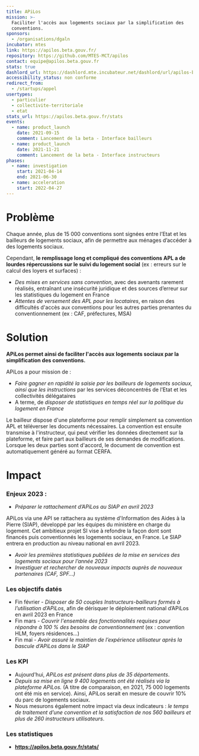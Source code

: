 ```yaml
---
title: APiLos
mission: >-
  Faciliter l'accès aux logements sociaux par la simplification des
  conventions. 
sponsors:
  - /organisations/dgaln
incubator: mtes
link: https://apilos.beta.gouv.fr/
repository: https://github.com/MTES-MCT/apilos
contact: equipe@apilos.beta.gouv.fr
stats: true
dashlord_url: https://dashlord.mte.incubateur.net/dashlord/url/apilos-beta-gouv-fr/
accessibility_status: non conforme
redirect_from:
  - /startups/appel
usertypes:
  - particulier
  - collectivite-territoriale
  - etat
stats_url: https://apilos.beta.gouv.fr/stats
events:
  - name: product_launch
    date: 2021-09-15
    comment: Lancement de la beta - Interface bailleurs
  - name: product_launch
    date: 2021-11-21
    comment: Lancement de la beta - Interface instructeurs
phases:
  - name: investigation
    start: 2021-04-14
    end: 2021-06-30
  - name: acceleration
    start: 2022-04-27
---
```

# **Problème**

Chaque année, plus de 15 000 conventions sont signées entre l’Etat et les bailleurs de logements sociaux, afin de permettre aux ménages d’accéder à des logements sociaux.

Cependant, **le remplissage long et compliqué des conventions APL a de lourdes répercussions sur le suivi du logement social** (ex : erreurs sur le calcul des loyers et surfaces) :

* *Des mises en services sans convention*, avec des avenants rarement réalisés, entraînant une insécurité juridique et des sources d’erreur sur les statistiques du logement en France
* *Attentes de versement des APL pour les locataires*, en raison des difficultés d'accès aux conventions pour les autres parties prenantes du conventionnement (ex : CAF, préfectures, MSA)

# Solution

**APiLos permet ainsi de faciliter l'accès aux logements sociaux par la simplification des conventions.** 

APiLos a pour mission de : 

* *Faire gagner en rapidité la saisie par les bailleurs de logements sociaux, ainsi que les instructions* par les services déconcentrés de l’Etat et les collectivités délégataires
* A terme, de *disposer de statistiques en temps réel sur la politique du logement en France*

Le bailleur dispose d'une plateforme pour remplir simplement sa convention APL et téléverser les documents nécessaires. La convention est ensuite transmise à l'instructeur, qui peut vérifier les données directement sur la plateforme, et faire part aux bailleurs de ses demandes de modifications. Lorsque les deux parties sont d'accord, le document de convention est automatiquement généré au format CERFA.

# Impact

### Enjeux 2023 :

* *Préparer le rattachement d’APiLos au SIAP en avril 2023*

APiLos via une API se rattachera au système d'Information des Aides à la Pierre (SIAP), développé par les équipes du ministère en charge du logement. Cet ambitieux projet SI vise à refondre la façon dont sont financés puis conventionnés les logements sociaux, en France. Le SIAP entrera en production au niveau national en avril 2023. 

* *Avoir les premières statistiques publiées de la mise en services des logements sociaux pour l’année 2023*
* *Investiguer et rechercher de nouveaux impacts auprès de nouveaux partenaires (CAF, SPF…)* 

### Les objectifs datés

* Fin février - *Disposer de 50 couples Instructeurs-bailleurs formés à l’utilisation d’APiLos*, afin de dérisquer le déploiement national d’APiLos en avril 2023 en France
* Fin mars - *Couvrir l'ensemble des fonctionnalités requises pour répondre à 100 % des besoins de conventionnement* (ex : convention HLM, foyers résidences...)
* Fin mai - *Avoir assuré le maintien de l’expérience utilisateur après la bascule d’APiLos dans le SIAP*

### Les KPI

* Aujourd'hui, *APiLos est présent dans plus de 35 départements*. 
* *Depuis sa mise en ligne 9 400 logements ont été réalisés via la plateforme APiLos.* (A titre de comparaison, en 2021, 75 000 logements ont été mis en service). Ainsi, APiLos serait en mesure de couvrir 10% du parc de logements sociaux.  
* Nous mesurons également notre impact via deux indicateurs : *le temps de traitement d’une convention et la satisfaction de nos 560 bailleurs et plus de 260 instructeurs utilisateurs*. 

### Les statistiques

* **<https://apilos.beta.gouv.fr/stats/>**